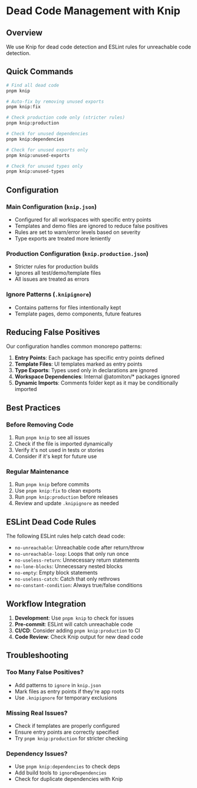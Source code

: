# Dead Code Management with Knip

## Overview

We use Knip for dead code detection and ESLint rules for unreachable code
detection.

## Quick Commands

```bash
# Find all dead code
pnpm knip

# Auto-fix by removing unused exports
pnpm knip:fix

# Check production code only (stricter rules)
pnpm knip:production

# Check for unused dependencies
pnpm knip:dependencies

# Check for unused exports only
pnpm knip:unused-exports

# Check for unused types only
pnpm knip:unused-types
```

## Configuration

### Main Configuration (`knip.json`)

- Configured for all workspaces with specific entry points
- Templates and demo files are ignored to reduce false positives
- Rules are set to warn/error levels based on severity
- Type exports are treated more leniently

### Production Configuration (`knip.production.json`)

- Stricter rules for production builds
- Ignores all test/demo/template files
- All issues are treated as errors

### Ignore Patterns (`.knipignore`)

- Contains patterns for files intentionally kept
- Template pages, demo components, future features

## Reducing False Positives

Our configuration handles common monorepo patterns:

1. **Entry Points**: Each package has specific entry points defined
2. **Template Files**: UI templates marked as entry points
3. **Type Exports**: Types used only in declarations are ignored
4. **Workspace Dependencies**: Internal @atomiton/\* packages ignored
5. **Dynamic Imports**: Comments folder kept as it may be conditionally imported

## Best Practices

### Before Removing Code

1. Run `pnpm knip` to see all issues
2. Check if the file is imported dynamically
3. Verify it's not used in tests or stories
4. Consider if it's kept for future use

### Regular Maintenance

1. Run `pnpm knip` before commits
2. Use `pnpm knip:fix` to clean exports
3. Run `pnpm knip:production` before releases
4. Review and update `.knipignore` as needed

## ESLint Dead Code Rules

The following ESLint rules help catch dead code:

- `no-unreachable`: Unreachable code after return/throw
- `no-unreachable-loop`: Loops that only run once
- `no-useless-return`: Unnecessary return statements
- `no-lone-blocks`: Unnecessary nested blocks
- `no-empty`: Empty block statements
- `no-useless-catch`: Catch that only rethrows
- `no-constant-condition`: Always true/false conditions

## Workflow Integration

1. **Development**: Use `pnpm knip` to check for issues
2. **Pre-commit**: ESLint will catch unreachable code
3. **CI/CD**: Consider adding `pnpm knip:production` to CI
4. **Code Review**: Check Knip output for new dead code

## Troubleshooting

### Too Many False Positives?

- Add patterns to `ignore` in `knip.json`
- Mark files as entry points if they're app roots
- Use `.knipignore` for temporary exclusions

### Missing Real Issues?

- Check if templates are properly configured
- Ensure entry points are correctly specified
- Try `pnpm knip:production` for stricter checking

### Dependency Issues?

- Use `pnpm knip:dependencies` to check deps
- Add build tools to `ignoreDependencies`
- Check for duplicate dependencies with Knip
